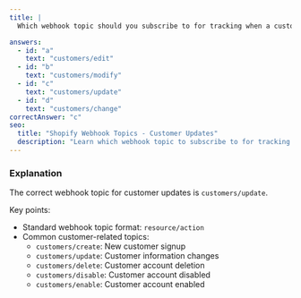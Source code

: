 ```yaml
---
title: |
  Which webhook topic should you subscribe to for tracking when a customer updates their information? 👤

answers:
  - id: "a"
    text: "customers/edit"
  - id: "b"
    text: "customers/modify"
  - id: "c"
    text: "customers/update"
  - id: "d"
    text: "customers/change"
correctAnswer: "c"
seo:
  title: "Shopify Webhook Topics - Customer Updates"
  description: "Learn which webhook topic to subscribe to for tracking customer updates in Shopify."
---
```


### Explanation

The correct webhook topic for customer updates is `customers/update`.

Key points:
- Standard webhook topic format: `resource/action`
- Common customer-related topics:
  - `customers/create`: New customer signup
  - `customers/update`: Customer information changes
  - `customers/delete`: Customer account deletion
  - `customers/disable`: Customer account disabled
  - `customers/enable`: Customer account enabled